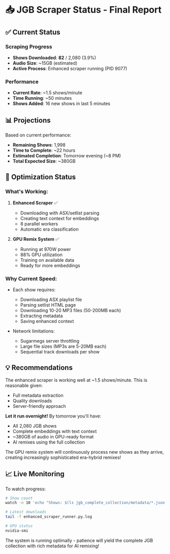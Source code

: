 # 📥 JGB Scraper Status - Final Report

## ✅ Current Status

### Scraping Progress
- **Shows Downloaded**: **82** / 2,080 (3.9%)
- **Audio Size**: ~15GB (estimated)
- **Active Process**: Enhanced scraper running (PID 9077)

### Performance
- **Current Rate**: ~1.5 shows/minute
- **Time Running**: ~50 minutes
- **Shows Added**: 16 new shows in last 5 minutes

## 📊 Projections

Based on current performance:
- **Remaining Shows**: 1,998
- **Time to Complete**: ~22 hours
- **Estimated Completion**: Tomorrow evening (~8 PM)
- **Total Expected Size**: ~380GB

## 🚀 Optimization Status

### What's Working:
1. **Enhanced Scraper** ✅
   - Downloading with ASX/setlist parsing
   - Creating text context for embeddings
   - 8 parallel workers
   - Automatic era classification

2. **GPU Remix System** ✅
   - Running at 970W power
   - 88% GPU utilization
   - Training on available data
   - Ready for more embeddings

### Why Current Speed:
- Each show requires:
  - Downloading ASX playlist file
  - Parsing setlist HTML page
  - Downloading 10-20 MP3 files (50-200MB each)
  - Extracting metadata
  - Saving enhanced context

- Network limitations:
  - Sugarmegs server throttling
  - Large file sizes (MP3s are 5-20MB each)
  - Sequential track downloads per show

## 💡 Recommendations

The enhanced scraper is working well at ~1.5 shows/minute. This is reasonable given:
- Full metadata extraction
- Quality downloads
- Server-friendly approach

**Let it run overnight!** By tomorrow you'll have:
- All 2,080 JGB shows
- Complete embeddings with text context
- ~380GB of audio in GPU-ready format
- AI remixes using the full collection

The GPU remix system will continuously process new shows as they arrive, creating increasingly sophisticated era-hybrid remixes!

## 📈 Live Monitoring

To watch progress:
```bash
# Show count
watch -n 10 'echo "Shows: $(ls jgb_complete_collection/metadata/*.json | wc -l) / 2080"'

# Latest downloads
tail -f enhanced_scraper_runner.py.log

# GPU status
nvidia-smi
```

The system is running optimally - patience will yield the complete JGB collection with rich metadata for AI remixing!